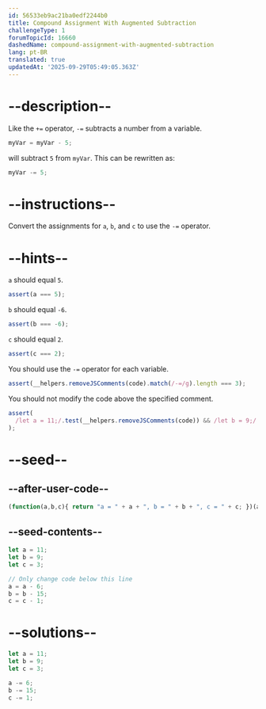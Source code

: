 ```yaml
---
id: 56533eb9ac21ba0edf2244b0
title: Compound Assignment With Augmented Subtraction
challengeType: 1
forumTopicId: 16660
dashedName: compound-assignment-with-augmented-subtraction
lang: pt-BR
translated: true
updatedAt: '2025-09-29T05:49:05.363Z'
---
```


# --description--

Like the `+=` operator, `-=` subtracts a number from a variable.

```js
myVar = myVar - 5;
```

will subtract `5` from `myVar`. This can be rewritten as:

```js
myVar -= 5;
```

# --instructions--

Convert the assignments for `a`, `b`, and `c` to use the `-=` operator.

# --hints--

`a` should equal `5`.

```js
assert(a === 5);
```

`b` should equal `-6`.

```js
assert(b === -6);
```

`c` should equal `2`.

```js
assert(c === 2);
```

You should use the `-=` operator for each variable.

```js
assert(__helpers.removeJSComments(code).match(/-=/g).length === 3);
```

You should not modify the code above the specified comment.

```js
assert(
  /let a = 11;/.test(__helpers.removeJSComments(code)) && /let b = 9;/.test(__helpers.removeJSComments(code)) && /let c = 3;/.test(__helpers.removeJSComments(code))
);
```

# --seed--

## --after-user-code--

```js
(function(a,b,c){ return "a = " + a + ", b = " + b + ", c = " + c; })(a,b,c);
```

## --seed-contents--

```js
let a = 11;
let b = 9;
let c = 3;

// Only change code below this line
a = a - 6;
b = b - 15;
c = c - 1;
```

# --solutions--

```js
let a = 11;
let b = 9;
let c = 3;

a -= 6;
b -= 15;
c -= 1;
```
